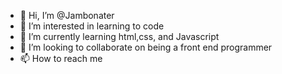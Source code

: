 - 👋 Hi, I’m @Jambonater
- 👀 I’m interested in learning to code
- 🌱 I’m currently learning html,css, and Javascript
- 💞️ I’m looking to collaborate on being a front end programmer
- 📫 How to reach me 

<!---
Jambonater/Jambonater is a ✨ special ✨ repository because its `README.md` (this file) appears on your GitHub profile.
You can click the Preview link to take a look at your changes.
--->
